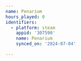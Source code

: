 ```yaml
---
name: Penarium
hours_played: 0
identifiers:
  - platform: steam
    appid: '307590'
    name: Penarium
    synced_on: '2024-07-04'

---
```

